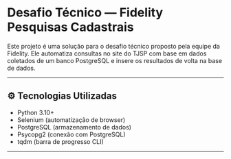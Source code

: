 # Desafio Técnico — Fidelity Pesquisas Cadastrais

Este projeto é uma solução para o desafio técnico proposto pela equipe da Fidelity. Ele automatiza consultas no site do TJSP com base em dados coletados de um banco PostgreSQL e insere os resultados de volta na base de dados.

---

## ⚙️ Tecnologias Utilizadas

- Python 3.10+
- Selenium (automatização de browser)
- PostgreSQL (armazenamento de dados)
- Psycopg2 (conexão com PostgreSQL)
- tqdm (barra de progresso CLI)

---

